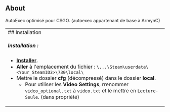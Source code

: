 

## About

AutoExec optimisé pour CSGO. (autoexec appartenant de base à ArmynC)

<table>
<tr>
<td>
## Installation

##### Installation :
* **[Installer](https://github.com/ArmynC/ArminC-AutoExec/archive/master.zip)**.
* **Aller** à l'emplacement du fichier : `\...\Steam\userdata\<Your_SteamID3>\730\local\`
* Mettre le dossier **cfg** (décompressé) dans le dossier **local**.
    * Pour utiliser les **Video Settings**, rrenommer `video_optional.txt` à `video.txt` et le mettre en `Lecture-Seule`. (dans propriété) 

